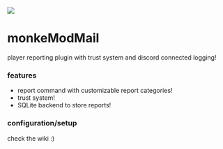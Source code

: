 ![](https://naomi.s-ul.eu/GAYeJ2sJ)
# monkeModMail
player reporting plugin with trust system and discord connected logging!

### features
- report command with customizable report categories!
- trust system!
- SQLite backend to store reports!

### configuration/setup

check the wiki :)
